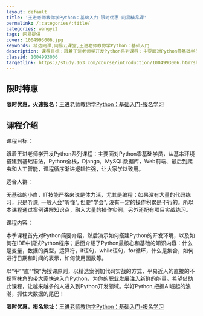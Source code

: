 ```yaml
---
layout: default
title: '王进老师教你学Python：基础入门-限时优惠-网易精品课'
permalink: /:categories/:title/
categories: wangyi2
tags: 网易提供
cover: 1004993006.jpg
keywords: 精选网课,网易云课堂,王进老师教你学Python：基础入门
description: 课程目标：跟着王进老师学开发Python系列课程：主要面对Python零基础学员，从基本环境搭建到基础语法，Python
classid: 1004993006
targetlink: https://study.163.com/course/introduction/1004993006.htm?share=1&shareId=1025206652&utm_campaign=share&utm_medium=iphoneShare&utm_source=&utm_u=1025206652
---
```


## 限时特惠

**限时优惠，火速报名**：[王进老师教你学Python：基础入门-报名学习](https://study.163.com/course/introduction/1004993006.htm?share=1&shareId=1025206652&utm_campaign=share&utm_medium=iphoneShare&utm_source=&utm_u=1025206652)

## 课程介绍

课程目标：

跟着王进老师学开发Python系列课程：主要面对Python零基础学员，从基本环境搭建到基础语法，Python全栈，Django，MySQL数据库，Web前端、最后到爬虫和人工智能，课程循序渐进逻辑性强，让大家学以致用。



适合人群：

无基础的小白，IT技能严格来说是体力活，尤其是编程；如果没有大量的代码练习，只是听课, 一般人会"听懂", 但要"学会", 没有一定的操作积累是不行的。所以本课程通过案例讲解知识点，融入大量的操作实例，另外还配有项目实战练习。



课程内容：

本季课程首先对Python简要介绍，然后演示如何搭建Python的开发环境，以及如何在IDE中调试Python程序；后面介绍了Python最核心和基础的知识内容：什么是变量，数据的类型，运算符，if语句，while语句，for循环，什么是集合，如何进行日期和时间的表示，如何使用函数等。

以“平”“直”“快”为授课原则，以精选案例加代码实战的方式，平易近人的直接的不拐弯抹角的带大家快速入门Python，为你的职业发展注入新鲜的能量。希望借助此课程，让越来越多的人进入到Python开发领域。学好Python,把握AI崛起的浪潮，抓住大数据的尾巴！

**限时优惠，报名地址**：[王进老师教你学Python：基础入门-报名学习](https://study.163.com/course/introduction/1004993006.htm?share=1&shareId=1025206652&utm_campaign=share&utm_medium=iphoneShare&utm_source=&utm_u=1025206652)

